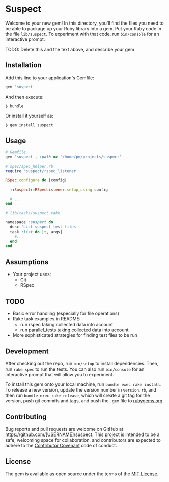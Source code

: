 # Suspect

Welcome to your new gem! In this directory, you'll find the files you need to be able to package up your Ruby library into a gem. Put your Ruby code in the file `lib/suspect`. To experiment with that code, run `bin/console` for an interactive prompt.

TODO: Delete this and the text above, and describe your gem

## Installation

Add this line to your application's Gemfile:

```ruby
gem 'suspect'
```

And then execute:

    $ bundle

Or install it yourself as:

    $ gem install suspect

## Usage

```ruby
# Gemfile
gem 'suspect', :path => '/home/pm/projects/suspect'
```

```ruby
# spec/spec_helper.rb
require 'suspect/rspec_listener'

RSpec.configure do |config|

  ::Suspect::RSpecListener.setup_using config
  
  # ...
end  
```

```ruby
# lib/tasks/suspect.rake

namespace :suspect do
  desc 'List suspect test files'
  task :list do |t, args|
    #...
  end
end

```

## Assumptions

* Your project uses:
  * Git
  * RSpec
  
## TODO  

* Basic error handling (especially for file operations)
* Rake task examples in README:
  * run rspec taking collected data into account
  * run parallel_tests taking collected data into account
* More sophisticated strategies for finding test files to be run

## Development

After checking out the repo, run `bin/setup` to install dependencies. Then, run `rake spec` to run the tests. You can also run `bin/console` for an interactive prompt that will allow you to experiment.

To install this gem onto your local machine, run `bundle exec rake install`. To release a new version, update the version number in `version.rb`, and then run `bundle exec rake release`, which will create a git tag for the version, push git commits and tags, and push the `.gem` file to [rubygems.org](https://rubygems.org).

## Contributing

Bug reports and pull requests are welcome on GitHub at https://github.com/[USERNAME]/suspect. This project is intended to be a safe, welcoming space for collaboration, and contributors are expected to adhere to the [Contributor Covenant](http://contributor-covenant.org) code of conduct.


## License

The gem is available as open source under the terms of the [MIT License](http://opensource.org/licenses/MIT).

